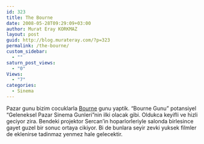 ```yaml
---
id: 323
title: The Bourne
date: 2008-05-28T09:29:09+03:00
author: Murat Eray KORKMAZ
layout: post
guid: http://blog.murateray.com/?p=323
permalink: /the-bourne/
custom_sidebar:
  - ""
saturn_post_views:
  - "0"
Views:
  - "7"
categories:
  - Sinema
---
```

Pazar gunu bizim cocuklarla [Bourne](http://www.imdb.com/character/ch0002110/) gunu yaptik. &#8220;Bourne Gunu&#8221; potansiyel &#8220;Geleneksel Pazar Sinema Gunleri&#8221;nin ilki olacak gibi. Oldukca keyifli ve hizli geciyor zira. Bendeki projektor Sercan&#8217;in hoparlorleriyle salonda birlesince gayet guzel bir sonuc ortaya cikiyor. Bi de bunlara seyir zevki yuksek filmler de eklenirse tadinmaz yenmez hale gelecektir.
